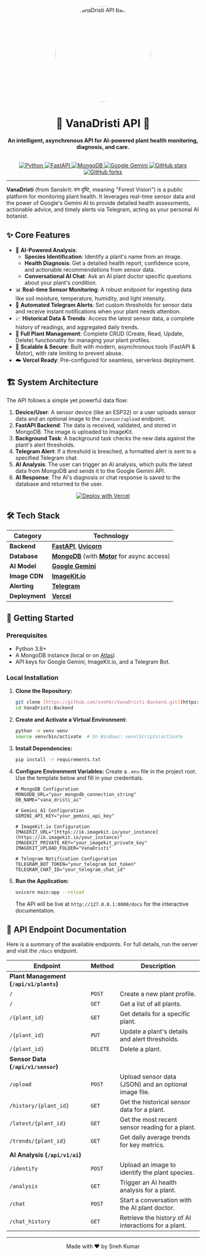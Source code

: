 <div align="center">
  <br />
  <img src="https://ik.imagekit.io/vanadristi/VanaDristi.jpeg" alt="VanaDristi API Banner" width="250px" style="border-radius: 50%;">
  <br />
  <h1>🌿 VanaDristi API 🌿</h1>
  <p>
    <b>An intelligent, asynchronous API for AI-powered plant health monitoring, diagnosis, and care.</b>
  </p>
  <br />

  <a href="https://github.com/snehkr/VanaDristi-Backend">
    <img src="https://img.shields.io/badge/Python-3776AB?style=for-the-badge&logo=python&logoColor=white" alt="Python">
  </a>
  <a href="https://fastapi.tiangolo.com/">
    <img src="https://img.shields.io/badge/FastAPI-005571?style=for-the-badge&logo=fastapi" alt="FastAPI">
  </a>
  <a href="https://www.mongodb.com/">
    <img src="https://img.shields.io/badge/MongoDB-4EA94B?style=for-the-badge&logo=mongodb&logoColor=white" alt="MongoDB">
  </a>
  <a href="https://ai.google.dev/">
    <img src="https://img.shields.io/badge/Google%20Gemini-4285F4?style=for-the-badge&logo=google&logoColor=white" alt="Google Gemini">
  </a>
  <a href="https://github.com/snehkr/VanaDristi-Backend/stargazers">
    <img src="https://img.shields.io/github/stars/snehkr/VanaDristi-Backend?style=for-the-badge&color=ffd000" alt="GitHub stars">
  </a>
  <a href="https://github.com/snehkr/VanaDristi-Backend/network/members">
    <img src="https://img.shields.io/github/forks/snehkr/VanaDristi-Backend?style=for-the-badge&color=blueviolet" alt="GitHub forks">
  </a>

</div>

---

**VanaDristi** (from Sanskrit: वन दृष्टि, meaning "Forest Vision") is a public platform for monitoring plant health. It leverages real-time sensor data and the power of Google's Gemini AI to provide detailed health assessments, actionable advice, and timely alerts via Telegram, acting as your personal AI botanist.

## ✨ Core Features

- 🤖 **AI-Powered Analysis**:
  - **Species Identification**: Identify a plant's name from an image.
  - **Health Diagnosis**: Get a detailed health report, confidence score, and actionable recommendations from sensor data.
  - **Conversational AI Chat**: Ask an AI plant doctor specific questions about your plant's condition.
- 📊 **Real-time Sensor Monitoring**: A robust endpoint for ingesting data like soil moisture, temperature, humidity, and light intensity.
- 🔔 **Automated Telegram Alerts**: Set custom thresholds for sensor data and receive instant notifications when your plant needs attention.
- 📈 **Historical Data & Trends**: Access the latest sensor data, a complete history of readings, and aggregated daily trends.
- 🌱 **Full Plant Management**: Complete CRUD (Create, Read, Update, Delete) functionality for managing your plant profiles.
- 🚀 **Scalable & Secure**: Built with modern, asynchronous tools (FastAPI & Motor), with rate limiting to prevent abuse.
- ☁️ **Vercel Ready**: Pre-configured for seamless, serverless deployment.

## 🏗️ System Architecture

The API follows a simple yet powerful data flow:

1.  **Device/User**: A sensor device (like an ESP32) or a user uploads sensor data and an optional image to the `/sensor/upload` endpoint.
2.  **FastAPI Backend**: The data is received, validated, and stored in MongoDB. The image is uploaded to ImageKit.
3.  **Background Task**: A background task checks the new data against the plant's alert thresholds.
4.  **Telegram Alert**: If a threshold is breached, a formatted alert is sent to a specified Telegram chat.
5.  **AI Analysis**: The user can trigger an AI analysis, which pulls the latest data from MongoDB and sends it to the Google Gemini API.
6.  **AI Response**: The AI's diagnosis or chat response is saved to the database and returned to the user.

<div align="center">

[![Deploy with Vercel](https://vercel.com/button)](https://vercel.com/new/clone?repository-url=https%3A%2F%2Fgithub.com%2Fsnehkr%2FVanaDristi-Backend)

</div>

## 🛠️ Tech Stack

| Category       | Technology                                                                                                           |
| -------------- | -------------------------------------------------------------------------------------------------------------------- |
| **Backend**    | [**FastAPI**](https://fastapi.tiangolo.com/), [**Uvicorn**](https://www.uvicorn.org/)                                |
| **Database**   | [**MongoDB**](https://www.mongodb.com/) (with [**Motor**](https://motor.readthedocs.io/en/stable/) for async access) |
| **AI Model**   | [**Google Gemini**](https://ai.google.dev/)                                                                          |
| **Image CDN**  | [**ImageKit.io**](https://imagekit.io/)                                                                              |
| **Alerting**   | [**Telegram**](https://telegram.org/)                                                                                |
| **Deployment** | [**Vercel**](https://vercel.com/)                                                                                    |

## 🚀 Getting Started

### Prerequisites

- Python 3.8+
- A MongoDB instance (local or on [Atlas](https://www.mongodb.com/cloud/atlas))
- API keys for Google Gemini, ImageKit.io, and a Telegram Bot.

### Local Installation

1.  **Clone the Repository:**

    ```bash
    git clone [https://github.com/snehkr/VanaDristi-Backend.git](https://github.com/snehkr/VanaDristi-Backend.git)
    cd VanaDristi-Backend
    ```

2.  **Create and Activate a Virtual Environment:**

    ```bash
    python -m venv venv
    source venv/bin/activate  # On Windows: venv\Scripts\activate
    ```

3.  **Install Dependencies:**

    ```bash
    pip install -r requirements.txt
    ```

4.  **Configure Environment Variables:**
    Create a `.env` file in the project root. Use the template below and fill in your credentials.

    ```env
    # MongoDB Configuration
    MONGODB_URL="your_mongodb_connection_string"
    DB_NAME="vana_dristi_ai"

    # Gemini AI Configuration
    GEMINI_API_KEY="your_gemini_api_key"

    # ImageKit.io Configuration
    IMAGEKIT_URL="[https://ik.imagekit.io/your_instance](https://ik.imagekit.io/your_instance)"
    IMAGEKIT_PRIVATE_KEY="your_imagekit_private_key"
    IMAGEKIT_UPLOAD_FOLDER="VanaDristi"

    # Telegram Notification Configuration
    TELEGRAM_BOT_TOKEN="your_telegram_bot_token"
    TELEGRAM_CHAT_ID="your_telegram_chat_id"
    ```

5.  **Run the Application:**
    ```bash
    uvicorn main:app --reload
    ```
    The API will be live at `http://127.0.0.1:8000/docs` for the interactive documentation.

## 📖 API Endpoint Documentation

Here is a summary of the available endpoints. For full details, run the server and visit the `/docs` endpoint.

| Endpoint                                | Method   | Description                                           |
| --------------------------------------- | -------- | ----------------------------------------------------- |
| **Plant Management (`/api/v1/plants`)** |          |                                                       |
| `/`                                     | `POST`   | Create a new plant profile.                           |
| `/`                                     | `GET`    | Get a list of all plants.                             |
| `/{plant_id}`                           | `GET`    | Get details for a specific plant.                     |
| `/{plant_id}`                           | `PUT`    | Update a plant's details and alert thresholds.        |
| `/{plant_id}`                           | `DELETE` | Delete a plant.                                       |
| **Sensor Data (`/api/v1/sensor`)**      |          |                                                       |
| `/upload`                               | `POST`   | Upload sensor data (JSON) and an optional image file. |
| `/history/{plant_id}`                   | `GET`    | Get the historical sensor data for a plant.           |
| `/latest/{plant_id}`                    | `GET`    | Get the most recent sensor reading for a plant.       |
| `/trends/{plant_id}`                    | `GET`    | Get daily average trends for key metrics.             |
| **AI Analysis (`/api/v1/ai`)**          |          |                                                       |
| `/identify`                             | `POST`   | Upload an image to identify the plant species.        |
| `/analysis`                             | `GET`    | Trigger an AI health analysis for a plant.            |
| `/chat`                                 | `POST`   | Start a conversation with the AI plant doctor.        |
| `/chat_history`                         | `GET`    | Retrieve the history of AI interactions for a plant.  |

---

<div align="center">
  Made with ❤️ by Sneh Kumar
</div>
